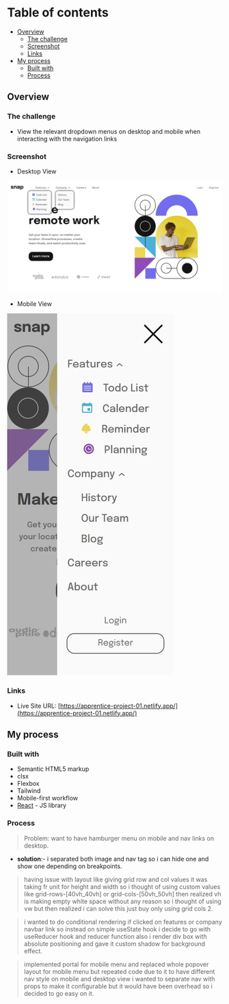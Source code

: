 # Table of contents

- [Overview](#overview)
  - [The challenge](#the-challenge)
  - [Screenshot](#screenshot)
  - [Links](#links)
- [My process](#my-process)
  - [Built with](#built-with)
  - [Process](#process)

## Overview

### The challenge

- View the relevant dropdown menus on desktop and mobile when interacting with the navigation links

### Screenshot

- Desktop View

![](./desktopView.jpeg)

- Mobile View

![](./mobileView.jpeg)

### Links

- Live Site URL: [https://apprentice-project-01.netlify.app/](https://apprentice-project-01.netlify.app/)

## My process

### Built with

- Semantic HTML5 markup
- clsx
- Flexbox
- Tailwind
- Mobile-first workflow
- [React](https://reactjs.org/) - JS library

### Process

> Problem: want to have hamburger menu on mobile and nav links on desktop.

- **solution**:- i separated both image and nav tag so i can hide one and show one depending on breakpoints.

> having issue with layout like giving grid row and col values it was taking fr unit for height and width so i thought of using custom values like grid-rows-[40vh_40vh] or grid-cols-[50vh_50vh] then realized vh is making empty white space without any reason so i thought of using vw but then realized i can solve this just buy only using grid cols 2.

> i wanted to do conditional rendering if clicked on features or company navbar link so instead on simple useState hook i decide to go with useReducer hook and reducer function also i render div box with absolute positioning and gave it custom shadow for background effect.

> implemented portal for mobile menu and replaced whole popover layout for mobile menu but repeated code due to it to have different nav style on mobile and desktop view i wanted to separate nav with props to make it configurable but it would have been overhead so i decided to go easy on it.
